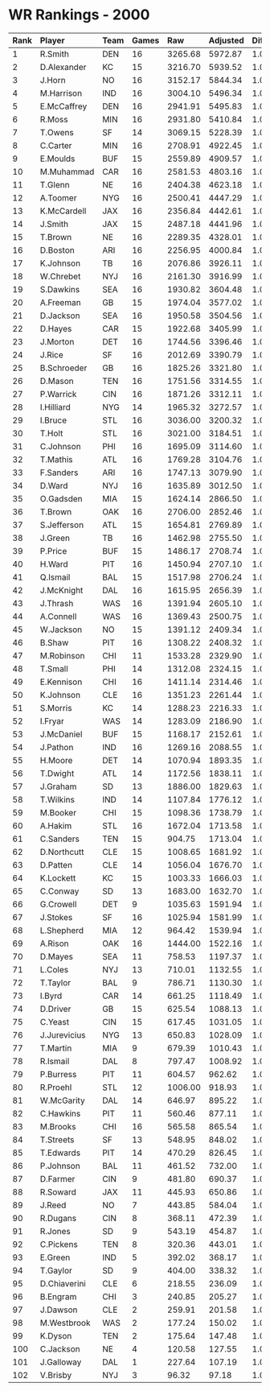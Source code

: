 # WR Rankings - 2000

| Rank | Player       | Team | Games | Raw     | Adjusted | Difficulty | Avg/Game | Typical | Consistency | Trend    |
| :----| :------------| :----| :-----| :-------| :--------| :----------| :--------| :-------| :-----------| :--------|
| 1    | R.Smith      | DEN  | 16    | 3265.68 | 5972.87  | 1.000      | 373.30   | 371.58  | 8/2/6       | +72.1%   |
| 2    | D.Alexander  | KC   | 15    | 3216.70 | 5939.52  | 1.000      | 395.97   | 364.03  | 7/1/7       | +112.4%  |
| 3    | J.Horn       | NO   | 16    | 3152.17 | 5844.34  | 1.000      | 365.27   | 388.64  | 9/2/5       | +115.5%  |
| 4    | M.Harrison   | IND  | 16    | 3004.10 | 5496.34  | 1.000      | 343.52   | 372.33  | 9/0/7       | +140.0%  |
| 5    | E.McCaffrey  | DEN  | 16    | 2941.91 | 5495.83  | 1.000      | 343.49   | 365.78  | 8/1/7       | +126.2%  |
| 6    | R.Moss       | MIN  | 16    | 2931.80 | 5410.84  | 1.000      | 338.18   | 358.21  | 8/3/5       | +122.0%  |
| 7    | T.Owens      | SF   | 14    | 3069.15 | 5228.39  | 1.000      | 373.46   | 384.12  | 7/1/6       | +171.6%  |
| 8    | C.Carter     | MIN  | 16    | 2708.91 | 4922.45  | 1.000      | 307.65   | 306.19  | 6/5/5       | +123.5%  |
| 9    | E.Moulds     | BUF  | 15    | 2559.89 | 4909.57  | 1.000      | 327.30   | 326.20  | 8/0/7       | +200.5%  |
| 10   | M.Muhammad   | CAR  | 16    | 2581.53 | 4803.16  | 1.000      | 300.20   | 320.93  | 8/1/7       | +143.2%  |
| 11   | T.Glenn      | NE   | 16    | 2404.38 | 4623.18  | 1.000      | 288.95   | 305.27  | 9/1/6       | +85.2%   |
| 12   | A.Toomer     | NYG  | 16    | 2500.41 | 4447.29  | 1.000      | 277.96   | 303.80  | 11/0/5      | +223.8%  |
| 13   | K.McCardell  | JAX  | 16    | 2356.84 | 4442.61  | 1.000      | 277.66   | 312.67  | 12/0/4      | +119.2%  |
| 14   | J.Smith      | JAX  | 15    | 2487.18 | 4441.96  | 1.000      | 296.13   | 240.66  | 7/0/8       | +306.9%  |
| 15   | T.Brown      | NE   | 16    | 2289.35 | 4328.01  | 1.000      | 270.50   | 267.71  | 9/1/6       | +183.4%  |
| 16   | D.Boston     | ARI  | 16    | 2256.95 | 4000.84  | 1.000      | 250.05   | 232.60  | 7/1/8       | +197.8%  |
| 17   | K.Johnson    | TB   | 16    | 2076.86 | 3926.11  | 1.000      | 245.38   | 248.71  | 9/1/6       | +133.6%  |
| 18   | W.Chrebet    | NYJ  | 16    | 2161.30 | 3916.99  | 1.000      | 244.81   | 257.38  | 9/0/7       | +132.9%  |
| 19   | S.Dawkins    | SEA  | 16    | 1930.82 | 3604.48  | 1.000      | 225.28   | 221.26  | 8/2/6       | +276.2%  |
| 20   | A.Freeman    | GB   | 15    | 1974.04 | 3577.02  | 1.000      | 238.47   | 252.94  | 9/0/6       | +146.7%  |
| 21   | D.Jackson    | SEA  | 16    | 1950.58 | 3504.56  | 1.000      | 219.04   | 217.90  | 9/0/7       | +159.3%  |
| 22   | D.Hayes      | CAR  | 15    | 1922.68 | 3405.99  | 1.000      | 227.07   | 228.62  | 8/1/6       | +97.3%   |
| 23   | J.Morton     | DET  | 16    | 1744.56 | 3396.46  | 1.000      | 212.28   | 217.94  | 8/0/8       | +131.3%  |
| 24   | J.Rice       | SF   | 16    | 2012.69 | 3390.79  | 1.000      | 211.92   | 215.44  | 7/3/6       | +92.4%   |
| 25   | B.Schroeder  | GB   | 16    | 1825.26 | 3321.80  | 1.000      | 207.61   | 214.05  | 8/3/5       | +148.4%  |
| 26   | D.Mason      | TEN  | 16    | 1751.56 | 3314.55  | 1.000      | 207.16   | 218.82  | 9/0/7       | +297.9%  |
| 27   | P.Warrick    | CIN  | 16    | 1871.26 | 3312.11  | 1.000      | 207.01   | 203.05  | 8/2/6       | +116.8%  |
| 28   | I.Hilliard   | NYG  | 14    | 1965.32 | 3272.57  | 1.000      | 233.75   | 252.16  | 8/1/5       | +152.0%  |
| 29   | I.Bruce      | STL  | 16    | 3036.00 | 3200.32  | 1.000      | 200.02   | 195.01  | 9/1/6       | +103.6%  |
| 30   | T.Holt       | STL  | 16    | 3021.00 | 3184.51  | 1.000      | 199.03   | 211.88  | 10/1/5      | +79.2%   |
| 31   | C.Johnson    | PHI  | 16    | 1695.09 | 3114.60  | 1.000      | 194.66   | 217.47  | 10/1/5      | +155.9%  |
| 32   | T.Mathis     | ATL  | 16    | 1769.28 | 3104.76  | 1.000      | 194.05   | 221.84  | 10/0/6      | +151.8%  |
| 33   | F.Sanders    | ARI  | 16    | 1747.13 | 3079.90  | 1.000      | 192.49   | 157.05  | 7/1/8       | +240.4%  |
| 34   | D.Ward       | NYJ  | 16    | 1635.89 | 3012.50  | 1.000      | 188.28   | 195.58  | 10/0/6      | +175.6%  |
| 35   | O.Gadsden    | MIA  | 15    | 1624.14 | 2866.50  | 1.000      | 191.10   | 178.63  | 6/1/8       | +143.0%  |
| 36   | T.Brown      | OAK  | 16    | 2706.00 | 2852.46  | 1.000      | 178.28   | 179.20  | 10/1/5      | +107.8%  |
| 37   | S.Jefferson  | ATL  | 15    | 1654.81 | 2769.89  | 1.000      | 184.66   | 174.77  | 5/1/9       | +105.6%  |
| 38   | J.Green      | TB   | 16    | 1462.98 | 2755.50  | 1.000      | 172.22   | 157.21  | 7/0/9       | +168.1%  |
| 39   | P.Price      | BUF  | 15    | 1486.17 | 2708.74  | 1.000      | 180.58   | 168.65  | 8/0/7       | +233.8%  |
| 40   | H.Ward       | PIT  | 16    | 1450.94 | 2707.10  | 1.000      | 169.19   | 172.21  | 6/3/7       | +157.8%  |
| 41   | Q.Ismail     | BAL  | 15    | 1517.98 | 2706.24  | 1.000      | 180.42   | 207.07  | 9/0/6       | +256.0%  |
| 42   | J.McKnight   | DAL  | 16    | 1615.95 | 2656.39  | 1.000      | 166.02   | 185.96  | 11/1/4      | +197.4%  |
| 43   | J.Thrash     | WAS  | 16    | 1391.94 | 2605.10  | 1.000      | 162.82   | 180.98  | 9/0/7       | +418.0%  |
| 44   | A.Connell    | WAS  | 16    | 1369.43 | 2500.75  | 1.000      | 156.30   | 136.85  | 9/1/6       | +388.0%  |
| 45   | W.Jackson    | NO   | 15    | 1391.12 | 2409.34  | 1.000      | 160.62   | 151.03  | 7/1/7       | +230.6%  |
| 46   | B.Shaw       | PIT  | 16    | 1308.22 | 2408.32  | 1.000      | 150.52   | 161.74  | 9/0/7       | +161.9%  |
| 47   | M.Robinson   | CHI  | 11    | 1533.28 | 2329.90  | 1.000      | 211.81   | 219.98  | 5/1/5       | INACTIVE |
| 48   | T.Small      | PHI  | 14    | 1312.08 | 2324.15  | 1.000      | 166.01   | 151.17  | 8/1/5       | +313.5%  |
| 49   | E.Kennison   | CHI  | 16    | 1411.14 | 2314.46  | 1.000      | 144.65   | 141.52  | 8/2/6       | +283.9%  |
| 50   | K.Johnson    | CLE  | 16    | 1351.23 | 2261.44  | 1.000      | 141.34   | 138.67  | 9/0/7       | +243.1%  |
| 51   | S.Morris     | KC   | 14    | 1288.23 | 2216.33  | 1.000      | 158.31   | 156.03  | 8/0/6       | +105.7%  |
| 52   | I.Fryar      | WAS  | 14    | 1283.09 | 2186.90  | 1.000      | 156.21   | 156.35  | 6/1/7       | +128.7%  |
| 53   | J.McDaniel   | BUF  | 15    | 1168.17 | 2152.61  | 1.000      | 143.51   | 136.91  | 6/2/7       | +86.0%   |
| 54   | J.Pathon     | IND  | 16    | 1269.16 | 2088.55  | 1.000      | 130.53   | 143.61  | 9/1/6       | +98.9%   |
| 55   | H.Moore      | DET  | 14    | 1070.94 | 1893.35  | 1.000      | 135.24   | 119.71  | 7/1/6       | +124.4%  |
| 56   | T.Dwight     | ATL  | 14    | 1172.56 | 1838.11  | 1.000      | 131.29   | 104.25  | 7/0/7       | +514.2%  |
| 57   | J.Graham     | SD   | 13    | 1886.00 | 1829.63  | 1.000      | 140.74   | 137.27  | 9/0/4       | +127.0%  |
| 58   | T.Wilkins    | IND  | 14    | 1107.84 | 1776.12  | 1.000      | 126.87   | 122.15  | 8/1/5       | +338.6%  |
| 59   | M.Booker     | CHI  | 15    | 1098.36 | 1738.79  | 1.000      | 115.92   | 120.07  | 9/0/6       | +234.4%  |
| 60   | A.Hakim      | STL  | 16    | 1672.04 | 1713.58  | 1.000      | 107.10   | 105.53  | 9/0/7       | +368.6%  |
| 61   | C.Sanders    | TEN  | 15    | 904.75  | 1713.04  | 1.000      | 114.20   | 107.52  | 8/0/7       | +161.0%  |
| 62   | D.Northcutt  | CLE  | 15    | 1008.65 | 1681.92  | 1.000      | 112.13   | 90.85   | 6/0/9       | +307.9%  |
| 63   | D.Patten     | CLE  | 14    | 1056.04 | 1676.70  | 1.000      | 119.76   | 103.52  | 7/1/6       | +543.7%  |
| 64   | K.Lockett    | KC   | 15    | 1003.33 | 1666.03  | 1.000      | 111.07   | 101.96  | 8/0/7       | +257.9%  |
| 65   | C.Conway     | SD   | 13    | 1683.00 | 1632.70  | 1.000      | 125.59   | 106.23  | 6/0/7       | +161.9%  |
| 66   | G.Crowell    | DET  | 9     | 1035.63 | 1591.94  | 1.000      | 176.88   | 152.70  | 4/0/5       | +160.7%  |
| 67   | J.Stokes     | SF   | 16    | 1025.94 | 1581.99  | 1.000      | 98.87    | 101.95  | 8/1/7       | +494.2%  |
| 68   | L.Shepherd   | MIA  | 12    | 964.42  | 1539.94  | 1.000      | 128.33   | 132.94  | 8/0/4       | INACTIVE |
| 69   | A.Rison      | OAK  | 16    | 1444.00 | 1522.16  | 1.000      | 95.13    | 104.36  | 8/3/5       | +177.0%  |
| 70   | D.Mayes      | SEA  | 11    | 758.53  | 1197.37  | 1.000      | 108.85   | 100.09  | 6/0/5       | +196.6%  |
| 71   | L.Coles      | NYJ  | 13    | 710.01  | 1132.55  | 1.000      | 87.12    | 80.18   | 7/1/5       | +1340.0% |
| 72   | T.Taylor     | BAL  | 9     | 786.71  | 1130.30  | 1.000      | 125.59   | 116.55  | 4/2/3       | INACTIVE |
| 73   | I.Byrd       | CAR  | 14    | 661.25  | 1118.49  | 1.000      | 79.89    | 74.87   | 7/0/7       | +1212.0% |
| 74   | D.Driver     | GB   | 15    | 625.54  | 1088.13  | 1.000      | 72.54    | 78.14   | 8/2/5       | +281.6%  |
| 75   | C.Yeast      | CIN  | 15    | 617.45  | 1031.05  | 1.000      | 68.74    | 66.02   | 8/0/7       | +227.4%  |
| 76   | J.Jurevicius | NYG  | 13    | 650.83  | 1028.09  | 1.000      | 79.08    | 78.74   | 8/0/5       | +567.6%  |
| 77   | T.Martin     | MIA  | 9     | 679.39  | 1010.43  | 1.000      | 112.27   | 95.30   | 4/1/4       | +249.0%  |
| 78   | R.Ismail     | DAL  | 8     | 797.47  | 1008.92  | 1.000      | 126.11   | 125.88  | 3/0/5       | INACTIVE |
| 79   | P.Burress    | PIT  | 11    | 604.57  | 962.62   | 1.000      | 87.51    | 84.03   | 6/0/5       | INACTIVE |
| 80   | R.Proehl     | STL  | 12    | 1006.00 | 918.93   | 1.000      | 76.58    | 78.10   | 7/1/4       | +156.7%  |
| 81   | W.McGarity   | DAL  | 14    | 646.97  | 895.22   | 1.000      | 63.94    | 60.25   | 7/1/6       | +1013.0% |
| 82   | C.Hawkins    | PIT  | 11    | 560.46  | 877.11   | 1.000      | 79.74    | 57.44   | 7/0/4       | +704.6%  |
| 83   | M.Brooks     | CHI  | 16    | 565.58  | 865.54   | 1.000      | 54.10    | 44.40   | 6/1/9       | +363.2%  |
| 84   | T.Streets    | SF   | 13    | 548.95  | 848.02   | 1.000      | 65.23    | 54.09   | 7/0/6       | +401.8%  |
| 85   | T.Edwards    | PIT  | 14    | 470.29  | 826.45   | 1.000      | 59.03    | 45.72   | 6/1/7       | +361.3%  |
| 86   | P.Johnson    | BAL  | 11    | 461.52  | 732.00   | 1.000      | 66.55    | 49.51   | 6/0/5       | +758.6%  |
| 87   | D.Farmer     | CIN  | 9     | 481.80  | 690.37   | 1.000      | 76.71    | 70.01   | 5/0/4       | +865.9%  |
| 88   | R.Soward     | JAX  | 11    | 445.93  | 650.86   | 1.000      | 59.17    | 51.68   | 5/1/5       | INACTIVE |
| 89   | J.Reed       | NO   | 7     | 443.85  | 584.04   | 1.000      | 83.43    | 90.39   | 4/0/3       | +661.8%  |
| 90   | R.Dugans     | CIN  | 8     | 368.11  | 472.39   | 1.000      | 59.05    | 63.16   | 4/1/3       | +186.3%  |
| 91   | R.Jones      | SD   | 9     | 543.19  | 454.87   | 1.000      | 50.54    | 43.13   | 6/0/3       | +652.7%  |
| 92   | C.Pickens    | TEN  | 8     | 320.36  | 443.01   | 1.000      | 55.38    | 48.28   | 4/0/4       | +920.5%  |
| 93   | E.Green      | IND  | 5     | 392.02  | 368.17   | 1.000      | 73.63    | 57.32   | 3/0/2       | INACTIVE |
| 94   | T.Gaylor     | SD   | 9     | 404.00  | 338.32   | 1.000      | 37.59    | 34.75   | 5/0/4       | +1166.7% |
| 95   | D.Chiaverini | CLE  | 6     | 218.55  | 236.09   | 1.000      | 39.35    | 49.41   | 4/0/2       | +1614.7% |
| 96   | B.Engram     | CHI  | 3     | 240.85  | 205.27   | 1.000      | 68.42    | 68.42   | 2/0/1       | INACTIVE |
| 97   | J.Dawson     | CLE  | 2     | 259.91  | 201.58   | 1.000      | 100.79   | 100.79  | 1/0/1       | INACTIVE |
| 98   | M.Westbrook  | WAS  | 2     | 177.24  | 150.02   | 1.000      | 75.01    | 75.01   | 0/2/0       | INACTIVE |
| 99   | K.Dyson      | TEN  | 2     | 175.64  | 147.48   | 1.000      | 73.74    | 73.74   | 1/0/1       | INACTIVE |
| 100  | C.Jackson    | NE   | 4     | 120.58  | 127.55   | 1.000      | 31.89    | 35.47   | 2/0/2       | N/A      |
| 101  | J.Galloway   | DAL  | 1     | 227.64  | 107.19   | 1.000      | 107.19   | 107.19  | 0/1/0       | INACTIVE |
| 102  | V.Brisby     | NYJ  | 3     | 96.32   | 97.18    | 1.000      | 32.39    | 32.39   | 1/1/1       | INACTIVE |

